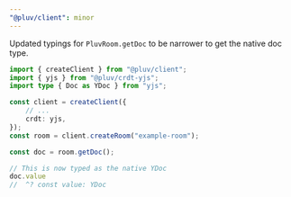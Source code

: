 ```yaml
---
"@pluv/client": minor
---
```


Updated typings for `PluvRoom.getDoc` to be narrower to get the native doc type.

```ts
import { createClient } from "@pluv/client";
import { yjs } from "@pluv/crdt-yjs";
import type { Doc as YDoc } from "yjs";

const client = createClient({
    // ...
    crdt: yjs,
});
const room = client.createRoom("example-room");

const doc = room.getDoc();

// This is now typed as the native YDoc
doc.value
//  ^? const value: YDoc
```
